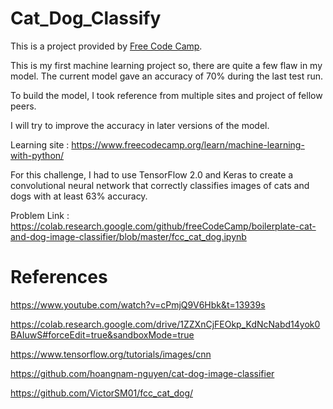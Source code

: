 # Cat_Dog_Classify
This is a project provided by [Free Code Camp](https://www.freecodecamp.org/).

This is my first machine learning project so, there are quite a few flaw in my model. The current model gave an accuracy of 70% during the last test run.

To build the model, I took reference from multiple sites and project of fellow peers. 

I will try to improve the accuracy in later versions of the model.

Learning site : https://www.freecodecamp.org/learn/machine-learning-with-python/

For this challenge, I had to use TensorFlow 2.0 and Keras to create a convolutional neural network that correctly classifies images of cats and dogs with at least 63% accuracy.

Problem Link : https://colab.research.google.com/github/freeCodeCamp/boilerplate-cat-and-dog-image-classifier/blob/master/fcc_cat_dog.ipynb

# References 

https://www.youtube.com/watch?v=cPmjQ9V6Hbk&t=13939s

https://colab.research.google.com/drive/1ZZXnCjFEOkp_KdNcNabd14yok0BAIuwS#forceEdit=true&sandboxMode=true

https://www.tensorflow.org/tutorials/images/cnn

https://github.com/hoangnam-nguyen/cat-dog-image-classifier

https://github.com/VictorSM01/fcc_cat_dog/


